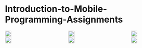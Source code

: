 # Introduction-to-Mobile-Programming-Assignments

<div style="display: flex; flex-wrap: wrap; justify-content: space-between;">
  <img src="https://github.com/ebrukilic61/Android-Programming-Assignments/assets/83811956/858e322c-5ce6-4d76-ba6c-239ce8fcd8e3" width="20%" />
  <img src="https://github.com/ebrukilic61/Android-Programming-Assignments/assets/83811956/37f70873-3ed8-4ce2-a73c-1ccc26d807bf" width="20%" />
  <img src="https://github.com/ebrukilic61/Android-Programming-Assignments/assets/83811956/3d15c420-6a92-44d5-9966-38235b35d18e" width="20%" />
</div>

<div style="display: flex; flex-wrap: wrap; justify-content: space-between;">
  <img src="https://github.com/ebrukilic61/Android-Programming-Assignments/assets/83811956/5955d2cf-b91b-4f4e-94ea-c01f7ba4a76f" width="20%" />
  <img src="https://github.com/ebrukilic61/Android-Programming-Assignments/assets/83811956/c8a77f83-93c2-4d82-800a-251ae68dc157" width="20%" />
  <img src="https://github.com/ebrukilic61/Android-Programming-Assignments/assets/83811956/ac6c3bce-6031-4daa-b3ba-de8972098633" width="20%" />
</div>
